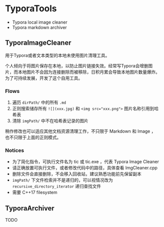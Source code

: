 # TyporaTools
- Typora local image cleaner
- Typora markdown archiver

## TyporaImageCleaner
用于Typora或者文本类型的本地未使用图片清理工具。

个人倾向于将图片保存在本地，以防止图片链接失效。经常写Typora会增删图片，而本地图片不会因为连接删除而被移除，日积月累会导致本地图片数量爆炸。为了可持续发展，开发了这个自用工具。

### Flows
1. 遍历 `dirPath/` 中的所有 `.md`
2. 正则搜索储存所有 `![](xxx.jpg)` 和 `<img src="xxx.png">` 图片名称引用到哈希表
3. 清除 `imgPath/` 中不在哈希表记录的图片

稍作修改也可以适应其他文档资源清理工作，不只限于 Markdown 和 Image ，也不只限于上面的正则模式。

### Notices
- 为了简化指令，可执行文件名为 tic 或 tic.exe ，代表 Typora Image Cleaner
- 请正确放置可执行文件，或者修改代码中的路径，具体查看 ImgCleaner.cpp
- 删除文件会直接删除，不会移入回收站，建议熟悉功能前先保留副本
- `imgPath/` 下文件检索并不是递归的，可以视情况改为 `recursive_directory_iterator` 递归查找文件
- 需要 C++17 filesystem

## TyporaArchiver
TODO
